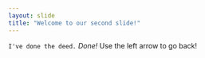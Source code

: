 ```yaml
---
layout: slide
title: "Welcome to our second slide!"
---
```

`I've done the deed.`
*Done!*
Use the left arrow to go back!
